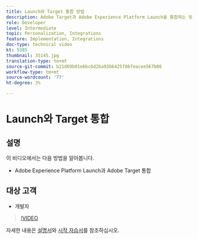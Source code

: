 ```yaml
---
title: Launch와 Target 통합 방법
description: Adobe Target과 Adobe Experience Platform Launch을 통합하는 방법을 살펴보십시오.
role: Developer
level: Intermediate
topic: Personalization, Integrations
feature: Implementation, Integrations
doc-type: technical video
kt: 5385
thumbnail: 35145.jpg
translation-type: tm+mt
source-git-commit: b21d69b01e6bc6d2ba93b6425f86feacee567b06
workflow-type: tm+mt
source-wordcount: '77'
ht-degree: 3%

---
```



# Launch와 Target 통합

## 설명

이 비디오에서는 다음 방법을 알아봅니다.

* Adobe Experience Platform Launch과 Adobe Target 통합

## 대상 고객

* 개발자

>[!VIDEO](https://video.tv.adobe.com/v/35145/?quality=12)

자세한 내용은 [설명서](https://docs.adobe.com/content/help/en/target/using/implement-target/client-side/deploy-at-js/cmp-implementing-target-using-adobe-launch.html)와 [시작 자습서](https://docs.adobe.com/content/help/en/experience-cloud/implementing-in-websites-with-launch/index.html)를 참조하십시오.
